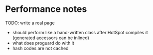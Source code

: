 # Performance notes

TODO: write a real page

*   should perform like a hand-written class after HotSpot compiles it
    (generated accessors can be inlined)
*   what does proguard do with it
*   hash codes are not cached
